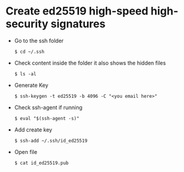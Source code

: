 # Create ed25519 high-speed high-security signatures

* Go to the ssh folder
	
	`$ cd ~/.ssh`

* Check content inside the folder it also shows the hidden files
	
	`$ ls -al`

* Generate Key
	
	`$ ssh-keygen -t ed25519 -b 4096 -C "<you email here>"`

* Check ssh-agent if running

  `$ eval "$(ssh-agent -s)"`

* Add create key

  `$ ssh-add ~/.ssh/id_ed25519`

* Open file
  
  `$ cat id_ed25519.pub`
